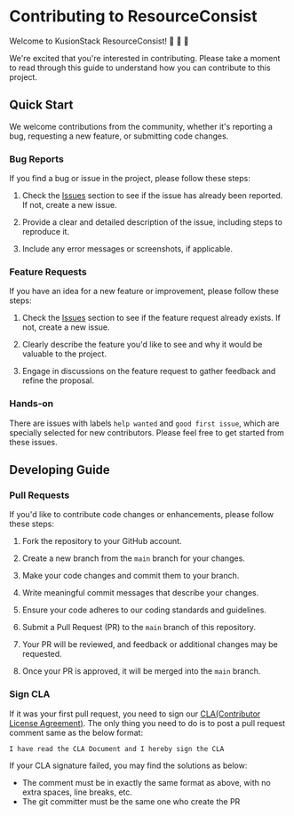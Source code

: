 # Contributing to ResourceConsist

Welcome to KusionStack ResourceConsist! 👋 👋 👋

We're excited that you're interested in contributing. Please take a moment to read through this guide to understand how you can contribute to this project.

## Quick Start

We welcome contributions from the community, whether it's reporting a bug, requesting a new feature, or submitting code changes.

### Bug Reports

If you find a bug or issue in the project, please follow these steps:

1. Check the [Issues](https://github.com/KusionStack/resourceconsist/issues) section to see if the issue has already been reported. If not, create a new issue.

2. Provide a clear and detailed description of the issue, including steps to reproduce it.

3. Include any error messages or screenshots, if applicable.

### Feature Requests

If you have an idea for a new feature or improvement, please follow these steps:

1. Check the [Issues](https://github.com/KusionStack/resourceconsist/issues) section to see if the feature request already exists. If not, create a new issue.

2. Clearly describe the feature you'd like to see and why it would be valuable to the project.

3. Engage in discussions on the feature request to gather feedback and refine the proposal.

### Hands-on

There are issues with labels `help wanted` and `good first issue`, which are specially selected for new contributors. Please feel free to get started from these issues.

## Developing Guide

### Pull Requests

If you'd like to contribute code changes or enhancements, please follow these steps:

1. Fork the repository to your GitHub account.

2. Create a new branch from the `main` branch for your changes.

3. Make your code changes and commit them to your branch.

4. Write meaningful commit messages that describe your changes.

5. Ensure your code adheres to our coding standards and guidelines.

6. Submit a Pull Request (PR) to the `main` branch of this repository.

7. Your PR will be reviewed, and feedback or additional changes may be requested.

8. Once your PR is approved, it will be merged into the `main` branch.

### Sign CLA

If it was your first pull request, you need to sign our [CLA(Contributor License Agreement)](https://github.com/KusionStack/.github/blob/main/CLA.md). The only thing you need to do is to post a pull request comment same as the below format:

`I have read the CLA Document and I hereby sign the CLA`

If your CLA signature failed, you may find the solutions as below:

* The comment must be in exactly the same format as above, with no extra spaces, line breaks, etc.
* The git committer must be the same one who create the PR

